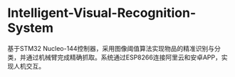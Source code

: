 # Intelligent-Visual-Recognition-System
基于STM32 Nucleo-144控制器，采用图像阈值算法实现物品的精准识别与分类，并通过机械臂完成精确抓取。系统通过ESP8266连接阿里云和安卓APP，实现人机交互。
